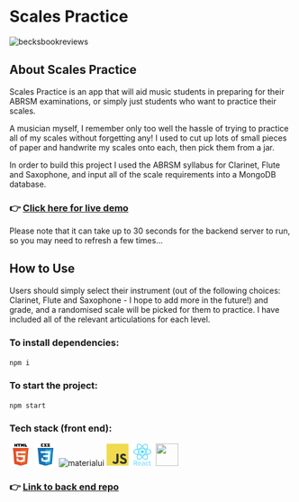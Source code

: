 # Scales Practice

<img src="https://live.staticflickr.com/65535/52425941033_c3db6d58ba_w.jpg" width="400" height="400" alt="becksbookreviews">

## About Scales Practice

Scales Practice is an app that will aid music students in preparing for their ABRSM examinations, or simply just students who want to practice their scales.  

A musician myself, I remember only too well the hassle of trying to practice all of my scales without forgetting any! I used to cut up lots of small pieces of paper and handwrite my scales onto each, then pick them from a jar.  

In order to build this project I used the ABRSM syllabus for Clarinet, Flute and Saxophone, and input all of the scale requirements into a MongoDB database. 

### 👉 [Click here for live demo](https://scales-practice.netlify.app/)
Please note that it can take up to 30 seconds for the backend server to run, so you may need to refresh a few times...

## How to Use

Users should simply select their instrument (out of the following choices: Clarinet, Flute and Saxophone - I hope to add more in the future!) and grade, and a randomised scale will be picked for them to practice. I have included all of the relevant articulations for each level.

### To install dependencies:

`npm i`

### To start the project:

`npm start`

### Tech stack (front end):
<img src="https://raw.githubusercontent.com/devicons/devicon/master/icons/html5/html5-original-wordmark.svg" alt="html5" width="40" height="40"/> <img src="https://raw.githubusercontent.com/devicons/devicon/master/icons/css3/css3-original-wordmark.svg" alt="css3" width="40" height="40"/>
<img src="https://cdn.jsdelivr.net/gh/devicons/devicon/icons/materialui/materialui-original.svg" alt="materialui" width="40" height="40" />
<img src="https://raw.githubusercontent.com/devicons/devicon/master/icons/javascript/javascript-original.svg" alt="javascript" width="40" height="40"/> <img src="https://raw.githubusercontent.com/devicons/devicon/master/icons/react/react-original-wordmark.svg" alt="react" width="40" height="40"/>
<img src="https://www.vectorlogo.zone/logos/netlify/netlify-icon.svg" width="40" height="40" />

### 👉 [Link to back end repo](https://github.com/KatieClarinet/MusicalScales_BackEnd)




